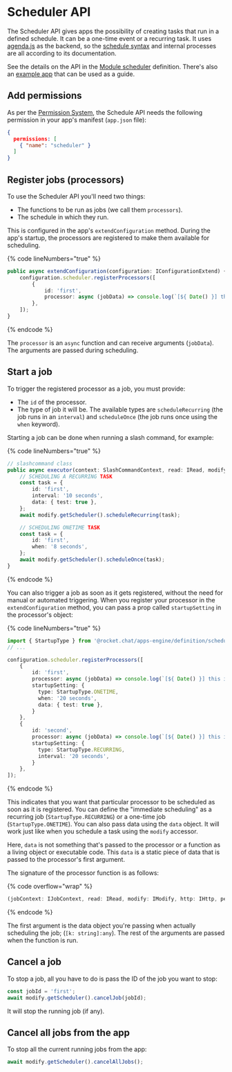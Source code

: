 # Scheduler API

The Scheduler API gives apps the possibility of creating tasks that run in a defined schedule. It can be a one-time event or a recurring task. It uses [agenda.js](https://github.com/agenda/agenda) as the backend, so the [schedule syntax](https://github.com/agenda/human-interval) and internal processes are all according to its documentation.

See the details on the API in the [Module scheduler](https://rocketchat.github.io/Rocket.Chat.Apps-engine/modules/scheduler.html) definition. There's also an [example app](https://github.com/RocketChat/Apps.RocketChat.Tester/tree/scheduler) that can be used as a guide.

## Add permissions

As per the [Permission System](https://developer.rocket.chat/apps-engine/getting-started/permission-system), the Schedule API needs the following permission in your app's manifest (`app.json` file):

```json
{
  permissions: [
    { "name": "scheduler" }
  ]
}
```

## Register jobs (processors)

To use the Scheduler API you'll need two things:&#x20;

* The functions to be run as jobs (we call them `processors`).
* The schedule in which they run.&#x20;

This is configured in the app's `extendConfiguration` method. During the app's startup, the processors are registered to make them available for scheduling.

{% code lineNumbers="true" %}
```typescript
public async extendConfiguration(configuration: IConfigurationExtend) {
    configuration.scheduler.registerProcessors([
        {
            id: 'first',
            processor: async (jobData) => console.log(`[${ Date() }] this is a task`, jobData),
        },
    ]);
}
```
{% endcode %}

The `processor` is an `async` function and can receive arguments (`jobData`). The arguments are passed during scheduling.

## Start a job

To trigger the registered processor as a job, you must provide:

* The `id` of the processor.
* The type of job it will be. The available types are `scheduleRecurring` (the job runs in an `interval`) and `scheduleOnce` (the job runs once using the `when` keyword).

Starting a job can be done when running a slash command, for example:

{% code lineNumbers="true" %}
```typescript
// slashcommand class
public async executor(context: SlashCommandContext, read: IRead, modify: IModify): Promise<void> {
    // SCHEDULING A RECURRING TASK
    const task = {
        id: 'first',
        interval: '10 seconds',
        data: { test: true },
    };
    await modify.getScheduler().scheduleRecurring(task);

    // SCHEDULING ONETIME TASK
    const task = {
        id: 'first',
        when: '8 seconds',
    };
    await modify.getScheduler().scheduleOnce(task);
}
```
{% endcode %}

You can also trigger a job as soon as it gets registered, without the need for manual or automated triggering. When you register your processor in the `extendConfiguration` method, you can pass a prop called `startupSetting` in the processor's object:

{% code lineNumbers="true" %}
```typescript
import { StartupType } from '@rocket.chat/apps-engine/definition/scheduler';
// ...

configuration.scheduler.registerProcessors([
    {
        id: 'first',
        processor: async (jobData) => console.log(`[${ Date() }] this is a task`, jobData),
        startupSetting: {
          type: StartupType.ONETIME,
          when: '20 seconds',
          data: { test: true },
        }
    },
    {
        id: 'second',
        processor: async (jobData) => console.log(`[${ Date() }] this is a task`, jobData),
        startupSetting: {
          type: StartupType.RECURRING,
          interval: '20 seconds',
        }
    },
]);
```
{% endcode %}

This indicates that you want that particular processor to be scheduled as soon as it is registered. You can define the "immediate scheduling" as a recurring job (`StartupType.RECURRING`) or a one-time job (`StartupType.ONETIME`). You can also pass data using the `data` object. It will work just like when you schedule a task using the `modify` accessor.

Here, `data` is not something that's passed to the processor or a function as a living object or executable code. This `data` is a static piece of data that is passed to the processor's first argument.

The signature of the processor function is as follows:

{% code overflow="wrap" %}
```typescript
(jobContext: IJobContext, read: IRead, modify: IModify, http: IHttp, persis: IPersistence) => Promise<void>
```
{% endcode %}

The first argument is the data object you're passing when actually scheduling the job; (`[k: string]:any`). The rest of the arguments are passed when the function is run.

## Cancel a job

To stop a job, all you have to do is pass the ID of the job you want to stop:

```typescript
const jobId = 'first';
await modify.getScheduler().cancelJob(jobId);
```

It will stop the running job (if any).

## Cancel all jobs from the app

To stop all the current running jobs from the app:

```typescript
await modify.getScheduler().cancelAllJobs();
```

